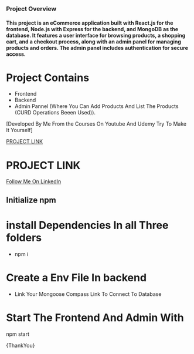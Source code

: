 <h3>Project Overview</h3>
<h4>This project is an eCommerce application built with React.js for the frontend, Node.js with Express for the backend, and MongoDB as the database. It features a user interface for browsing products, a shopping cart, and a checkout process, along with an admin panel for managing products and orders. The admin panel includes authentication for secure access.</h4>



# Project Contains 
+ Frontend
+ Backend
+ Admin Pannel (Where You Can Add Products And List The Products (CURD Operations Beeen Used)).
  
[Developed By Me From the Courses On Youtube And Udemy Try To Make It Yourself]


[PROJECT LINK](https://ecommerce-fash-cha4w8csz-alokbhanawats-projects.vercel.app/)
# PROJECT LINK





<a href="in/alok-bhanawat-535760222" target="_blank">Follow Me On LinkedIn</a>


<h2>Initialize npm</h2>

# install Dependencies In all Three folders 
+ npm i

# Create a Env File In backend 
+ Link Your Mongoose Compass Link To Connect To Database

# Start The Frontend And Admin With 
npm start



{ThankYou}
